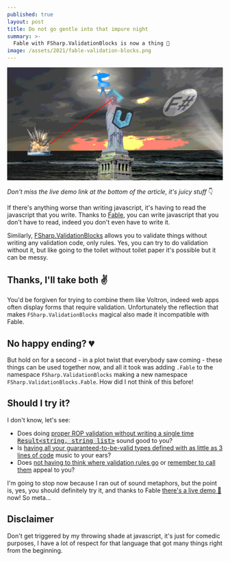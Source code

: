 ```yaml
---
published: true
layout: post
title: Do not go gentle into that impure night
summary: >-
  Fable with FSharp.ValidationBlocks is now a thing 💙
image: /assets/2021/fable-validation-blocks.png
---
```


![splash](/assets/2021/fable-validation-blocks.png)

<div class="message">
  <p>
    <i>
      Don't miss the live demo link at the bottom of the article, it's juicy stuff
    </i>👇
  </p>
</div>

If there's anything worse than writing javascript, it's having to read the javascript that you write. Thanks to [Fable](https://fable.io), you can write javascript that you don't have to read, indeed you don't even have to write it.

Similarly, [FSharp.ValidationBlocks](https://github.com/lfr/FSharp.ValidationBlocks) allows you to validate things without writing any validation code, only rules. Yes, you can try to do validation without it, but like going to the toilet without toilet paper it's possible but it can be messy.

## Thanks, I'll take both ✌

You'd be forgiven for trying to combine them like Voltron, indeed web apps often display forms that require validation. Unfortunately the reflection that makes `FSharp.ValidationBlocks` magical also made it incompatible with Fable.

## No happy ending? 💔

But hold on for a second - in a plot twist that everybody saw coming - these things can be used together now, and all it took was adding `.Fable` to the namespace `FSharp.ValidationBlocks` making a new namespace `FSharp.ValidationBlocks.Fable`. How did I not think of this before!

## Should I try it?

I don't know, let's see:

* Does doing <u>proper ROP validation without writing a single time <span style="font-family: monospace; background: #eee">Result<string, string list></span></u> sound good to you?
* Is <u>having all your guaranteed-to-be-valid types defined with as little as 3 lines of code</u> music to your ears?
* Does <u>not having to think where validation rules go</u> or <u>remember to call them</u> appeal to you?

I'm going to stop now because I ran out of sound metaphors, but the point is, yes, you should definitely try it, and thanks to Fable [there's a live demo 🎁](https://impure.fun/FSharp.ValidationBlocks/demo/) now! So meta…

## Disclaimer

Don't get triggered by my throwing shade at javascript, it's just for comedic purposes, I have a lot of respect for that language that got many things right from the beginning.